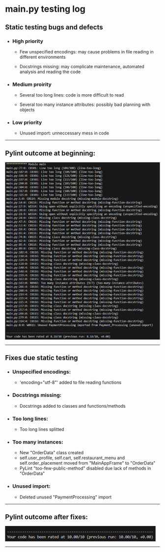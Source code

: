 # main.py testing log

## Static testing bugs and defects

- ### High priority
    - Few unspecified encodings: may cause problems in file reading in different environments

    - Docstrings missing: may complicate maintenance, automated analysis and reading the code

- ### Medium proirity
    - Several too long lines: code is more difficult to read

    - Several too many instance attributes: possibly bad planning with objects

- ### Low priority
    - Unused import: unneccessary mess in code

___

## Pylint outcome at beginning:

![pylint_terminal_start](pic\PyLint_Start.png)

___

## Fixes due static testing

- ### Unspecified encodings:
    - 'encoding="utf-8"' added to file reading functions

- ### Docstrings missing:
    - Docstrings added to classes and functions/methods

- ### Too long lines:
    - Too long lines splitted

- ### Too many instances:
    - New "OrderData" class created
    - self.user_profile, self.cart, self.restaurant_menu and self.order_placement moved from "MainAppFrame" to "OrderData"
    - PyLint "too-few-public-method" disabled due lack of methods in "OrderData"

- ### Unused import:
    - Deleted unused "PaymentProcessing" import

___
## Pylint outcome after fixes:

![pylint_terminal_end](pic/PyLint_End.png)

___